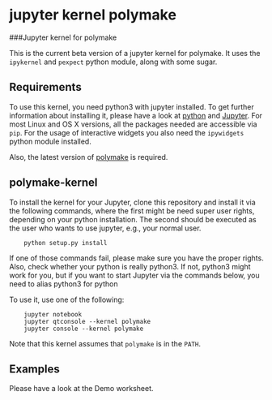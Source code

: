 # jupyter kernel polymake
###Jupyter kernel for polymake 

This is the current beta version of a jupyter kernel for polymake. It uses the `ipykernel` and
`pexpect` python module, along with some sugar.

## Requirements

To use this kernel, you need python3 with jupyter installed.
To get further information about installing it, please have a look at [python](https://www.python.org)
and [Jupyter](http://jupyter.org). For most Linux and OS X versions, all the packages needed are
accessible via `pip`. For the usage of interactive widgets you also need the `ipywidgets` python module
installed.

Also, the latest version of [polymake](http://polymake.org) is required.

## polymake-kernel

To install the kernel for your Jupyter, clone this repository and install it via the following commands,
where the first might be need super user rights, depending on your python installation. The second should
be executed as the user who wants to use jupyter, e.g., your normal user.

```shell
    python setup.py install
```

If one of those commands fail, please make sure you have the proper rights. Also, check whether your
python is really python3. If not, python3 might work for you, but if you want to start Jupyter via the commands
below, you need to alias python3 for python

To use it, use one of the following:

```shell
    jupyter notebook
    jupyter qtconsole --kernel polymake
    jupyter console --kernel polymake
```

Note that this kernel assumes that `polymake` is in the `PATH`.

## Examples

Please have a look at the Demo worksheet.

